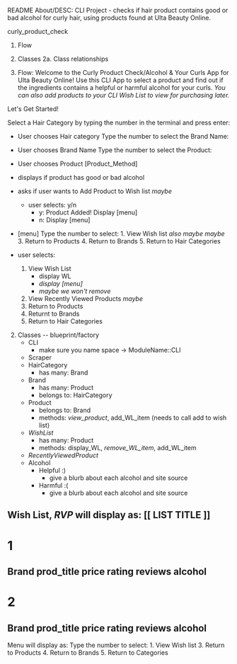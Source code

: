 README
    About/DESC: CLI Project - checks if hair product contains good or bad alcohol for curly hair, using products found at Ulta Beauty Online.
<!-- Alcohol & Your Curls
AlcoholAndYourCurls
Alcohol_And_Your_Curls
curls_and_alcohol_products
Curls_and_Alcohol_Products
hair_product_check 
alcohol_and_curls
alcohol_and_curly_products -->

curly_product_check


1. Flow
2. Classes
    2a. Class relationships

1. Flow:
Welcome to the Curly Product Check/Alcohol & Your Curls App for Ulta Beauty Online! Use this CLI App to select a product and find out if the ingredients contains a helpful or harmful alcohol for your curls. *You can also add products to your CLI Wish List to view for purchasing later.*

Let's Get Started!

Select a Hair Category by typing the number in the terminal and press enter:

- User chooses Hair category
Type the number to select the Brand Name:

- User chooses Brand Name
Type the number to select the Product:

- User chooses Product
[Product_Method]
- displays if product has good or bad alcohol
- asks if user wants to Add Product to Wish list *maybe*
    - user selects: y/n
        - y: Product Added! 
             Display [menu]
        - n: Display [menu]

- [menu]
    Type the number to select:
        1. View Wish list *also maybe*
    *maybe* <!-- 2. View Recently Viewed Products -->
        3. Return to Products
        4. Return to Brands
        5. Return to Hair Categories 

- user selects:
    1. View Wish List
        - display WL
        - *display [menu]*
        - *maybe we won't remove*
        <!-- - To remove an item, type the #, otherwise type 0 to return to the [menu]
            - user selects: #
                - confirm you want to remove #? y/n
                - item is removed.
                - display [menu]
            - user selects: 0
                - display [menu] -->
    2. View Recently Viewed Products *maybe*
        <!-- - display RVP
            - To add an item to your Wish List, type the #, otherwise type 0 to return to the [menu]
            - user selects: #
                - [Product_Method] / add to wish list?
                - display [menu] -->
    4. Return to Products
    5. Returnt to Brands
    6. Return to Hair Categories 



2. Classes -- blueprint/factory
    - CLI 
        - make sure you name space -> ModuleName::CLI
    - Scraper
    - HairCategory
        - has many: Brand
    - Brand
        - has many: Product
        - belongs to: HairCategory
    - Product
        - belongs to: Brand
        - methods: *view_product*, add_WL_item (needs to call add to wish list) 
    - *WishList*
        - has many: Product
        - methods: display_WL, *remove_WL_item*, add_WL_item
    - *RecentlyViewedProduct* 
        <!-- - has many: Product
        - methods: display_Product, add_Product -->
    - Alcohol
        - Helpful :)
            - give a blurb about each alcohol and site source
        - Harmful :(
            - give a blurb about each alcohol and site source



Wish List, *RVP* will display as:
[[ LIST TITLE ]]
-----
# 1
Brand
prod_title
price
rating
reviews
alcohol
-----
# 2
Brand
prod_title
price
rating
reviews
alcohol
-----

Menu will display as:
    Type the number to select:
        1. View Wish list
        <!-- 2. View Recently Viewed Products -->
        3. Return to Products
        4. Return to Brands
        5. Return to Categories 
